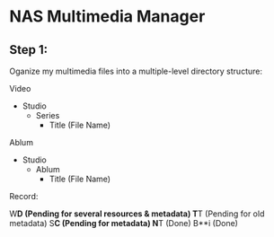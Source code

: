 # NAS Multimedia Manager


## Step 1: 

Oganize my multimedia files into a multiple-level directory structure:

Video
- Studio
    - Series
        - Title (File Name)

Ablum
- Studio
    - Ablum
        - Title (File Name)

Record:

W**D (Pending for several resources & metadata)
T**T (Pending for old metadata)
S**C (Pending for metadata)
N**T (Done)
B**i (Done)